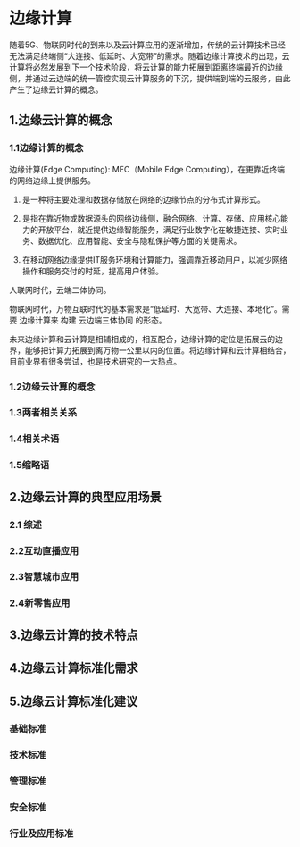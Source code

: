 # 边缘计算
随着5G、物联网时代的到来以及云计算应用的逐渐增加，传统的云计算技术已经无法满足终端侧“大连接、低延时、大宽带”的需求。随着边缘计算技术的出现，云计算将必然发展到下一个技术阶段，将云计算的能力拓展到距离终端最近的边缘侧，并通过云边端的统一管控实现云计算服务的下沉，提供端到端的云服务，由此产生了边缘云计算的概念。


## 1.边缘云计算的概念
### 1.1边缘计算的概念

边缘计算(Edge Computing): MEC（Mobile Edge Computing），在更靠近终端的网络边缘上提供服务。

1. 是一种将主要处理和数据存储放在网络的边缘节点的分布式计算形式。

2. 是指在靠近物或数据源头的网络边缘侧，融合网络、计算、存储、应用核心能力的开放平台，就近提供边缘智能服务，满足行业数字化在敏捷连接、实时业务、数据优化、应用智能、安全与隐私保护等方面的关键需求。

3. 在移动网络边缘提供IT服务环境和计算能力，强调靠近移动用户，以减少网络操作和服务交付的时延，提高用户体验。

人联网时代，云端二体协同。

物联网时代，万物互联时代的基本需求是“低延时、大宽带、大连接、本地化”。需要 边缘计算来 构建 云边端三体协同 的形态。


未来边缘计算和云计算是相辅相成的，相互配合，边缘计算的定位是拓展云的边界，能够把计算力拓展到离万物一公里以内的位置。将边缘计算和云计算相结合，目前业界有很多尝试，也是技术研究的一大热点。

### 1.2边缘云计算的概念



### 1.3两者相关关系




### 1.4相关术语



### 1.5缩略语

## 2.边缘云计算的典型应用场景

### 2.1 综述

### 2.2互动直播应用


### 2.3智慧城市应用



### 2.4新零售应用

## 3.边缘云计算的技术特点



## 4.边缘云计算标准化需求

## 5.边缘云计算标准化建议

### 基础标准



### 技术标准



### 管理标准



### 安全标准


### 行业及应用标准






